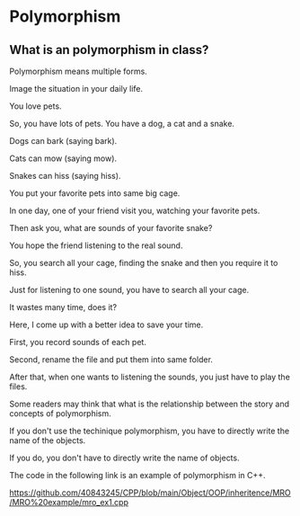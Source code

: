 # Polymorphism
## What is an polymorphism in class?

Polymorphism means multiple forms.

Image the situation in your daily life.

You love pets.

So, you have lots of pets. You have a dog, a cat and a snake.

Dogs can bark (saying bark).

Cats can mow (saying mow).

Snakes can hiss (saying hiss).

You put your favorite pets into same big cage.

In one day, one of your friend visit you, watching your favorite pets.

Then ask you, what are sounds of your favorite snake?

You hope the friend listening to the real sound. 

So, you search all your cage, finding the snake and then you require it to hiss.

Just for listening to one sound, you have to search all your cage. 

It wastes many time, does it?

Here, I come up with a better idea to save your time.

First, you record sounds of each pet.

Second, rename the file and put them into same folder.

After that, when one wants to listening the sounds, you just have to play the files.

Some readers may think that what is the relationship between the story and concepts of polymorphism.

If you don't use the techinique polymorphism, you have to directly write the name of the objects. 

If you do, you don't have to directly write the name of objects.

The code in the following link is an example of polymorphism in C++.

https://github.com/40843245/CPP/blob/main/Object/OOP/inheritence/MRO/MRO%20example/mro_ex1.cpp
